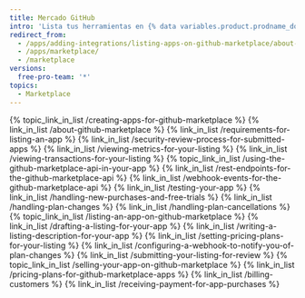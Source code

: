 ```yaml
---
title: Mercado GitHub
intro: 'Lista tus herramientas en {% data variables.product.prodname_dotcom %} Marketplace para que los desarrolladores las utilicen o las compren.'
redirect_from:
  - /apps/adding-integrations/listing-apps-on-github-marketplace/about-github-marketplace/
  - /apps/marketplace/
  - /marketplace
versions:
  free-pro-team: '*'
topics:
  - Marketplace
---
```


{% topic_link_in_list /creating-apps-for-github-marketplace %}
    {% link_in_list /about-github-marketplace %}
    {% link_in_list /requirements-for-listing-an-app %}
    {% link_in_list /security-review-process-for-submitted-apps %}
    {% link_in_list /viewing-metrics-for-your-listing %}
    {% link_in_list /viewing-transactions-for-your-listing %}
{% topic_link_in_list /using-the-github-marketplace-api-in-your-app %}
    {% link_in_list /rest-endpoints-for-the-github-marketplace-api %}
    {% link_in_list /webhook-events-for-the-github-marketplace-api %}
    {% link_in_list /testing-your-app %}
    {% link_in_list /handling-new-purchases-and-free-trials %}
    {% link_in_list /handling-plan-changes %}
    {% link_in_list /handling-plan-cancellations %}
{% topic_link_in_list /listing-an-app-on-github-marketplace %}
    {% link_in_list /drafting-a-listing-for-your-app %}
    {% link_in_list /writing-a-listing-description-for-your-app %}
    {% link_in_list /setting-pricing-plans-for-your-listing %}
    {% link_in_list /configuring-a-webhook-to-notify-you-of-plan-changes %}
    {% link_in_list /submitting-your-listing-for-review %}
{% topic_link_in_list /selling-your-app-on-github-marketplace %}
    {% link_in_list /pricing-plans-for-github-marketplace-apps %}
    {% link_in_list /billing-customers %}
    {% link_in_list /receiving-payment-for-app-purchases %}
